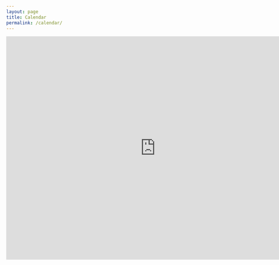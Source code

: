 ```yaml
---
layout: page
title: Calendar
permalink: /calendar/
---
```


<iframe src="https://calendar.google.com/calendar/embed?src=c_dac3cf520a4dfb7278f3543e2280429b888ee8fb80749e5d3b67f5bf6717a139%40group.calendar.google.com&ctz=America%2FChicago" style="border-width:0" width="800" height="600" frameborder="0" scrolling="no"></iframe>
